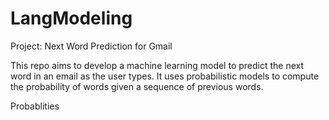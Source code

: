# LangModeling
Project: Next Word Prediction for Gmail

This repo aims to develop a machine learning model to predict the next word in an email as the user types. It uses probabilistic models to compute the probability of words given a sequence of previous words.

Probablities 
